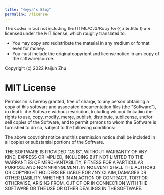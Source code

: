 ```yaml
---
title: "Heyya's Blog"
permalink: /license/
---
```


The codes in but not including the HTML/CSS/Ruby for {{ site.title }} are licensed under the MIT license, which roughly translated to:

- You may copy and redistribute the material in any medium or format even for money.
- You must include the original copyright and license notice in any copy of the software/source.

Copyright (c) 2022 Kaijun Zhu

# MIT License

Permission is hereby granted, free of charge, to any person obtaining a copy of this software and associated documentation files (the "Software"), to deal in the Software without restriction, including without limitation the rights to use, copy, modify, merge, publish, distribute, sublicense, and/or sell copies of the Software, and to permit persons to whom the Software is furnished to do so, subject to the following conditions:

The above copyright notice and this permission notice shall be included in all copies or substantial portions of the Software.

THE SOFTWARE IS PROVIDED "AS IS", WITHOUT WARRANTY OF ANY KIND, EXPRESS OR IMPLIED, INCLUDING BUT NOT LIMITED TO THE WARRANTIES OF MERCHANTABILITY, FITNESS FOR A PARTICULAR PURPOSE AND NONINFRINGEMENT. IN NO EVENT SHALL THE AUTHORS OR COPYRIGHT HOLDERS BE LIABLE FOR ANY CLAIM, DAMAGES OR OTHER LIABILITY, WHETHER IN AN ACTION OF CONTRACT, TORT OR OTHERWISE, ARISING FROM, OUT OF OR IN CONNECTION WITH THE SOFTWARE OR THE USE OR OTHER DEALINGS IN THE SOFTWARE.